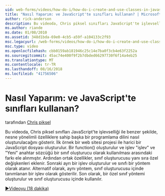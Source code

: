 ```yaml
---
uid: web-forms/videos/how-do-i/how-do-i-create-and-use-classes-in-javascript
title: "Nasıl Yaparım: ve JavaScript'te sınıfları kullanan? | Microsoft Docs"
author: rick-anderson
description: Bu videoda, Chris piksel sınıfları JavaScript'te işlevselliğe sahip nesne yönelimli capabilitie diğer programlama dilleriyle benzer nasıl oluşturulacağını gösterir...
ms.author: riande
ms.date: 01/08/2010
ms.assetid: 348d1bda-69e0-4cb5-a59f-a104133c2f93
msc.legacyurl: /web-forms/videos/how-do-i/how-do-i-create-and-use-classes-in-javascript
msc.type: video
ms.openlocfilehash: cbb0159ab181946c25c14e7ba0f3cb4e63f2252a
ms.sourcegitcommit: 45ac74e400f9f2b7dbded66297730f6f14a4eb25
ms.translationtype: MT
ms.contentlocale: tr-TR
ms.lasthandoff: 08/16/2018
ms.locfileid: "41756506"
---
```

<a name="how-do-i-create-and-use-classes-in-javascript"></a>Nasıl Yaparım: ve JavaScript'te sınıfları kullanan?
====================
tarafından [Chris piksel](https://twitter.com/chrispels)

Bu videoda, Chris piksel sınıfları JavaScript'te işlevselliği ile benzer şekilde, nesne yönelimli özelliklere sahip başka bir programlama dilini nasıl oluşturulacağını gösterir. İlk örnek bir web sitesi projesi ile harici bir JavaScript dosyası oluşturulur. Bir function() oluşturulur ve işlev "işlev" ve "Yeni" anahtar sözcüğü bir sınıf oluşturucu olarak kullanılması arasındaki farkı ele alınmıştır. Ardından ortak özellikler, sınıf oluşturucusu yanı sıra özel değişkenleri eklenir. Sonraki ayrı bir işlev oluşturulur ve sınıfı bir yöntem olarak atanır. Alternatif olarak, aynı yöntem, sınıf oluşturucusu içinde tanımlanan bir işlev olarak gösterilir. Son olarak, bir özel sınıf yöntemi oluşturulur ve sınıf oluşturucusu içinde kullanılır.

[&#9654;Videoyu (18 dakika)](https://channel9.msdn.com/Blogs/ASP-NET-Site-Videos/how-do-i-create-and-use-classes-in-javascript)
